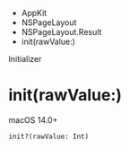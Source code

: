 

- AppKit
- NSPageLayout
- NSPageLayout.Result
-  init(rawValue:) 

Initializer

# init(rawValue:)

macOS 14.0+

``` source
init?(rawValue: Int)
```


